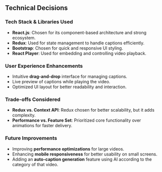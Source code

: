 ## Technical Decisions

### Tech Stack & Libraries Used
- **React.js**: Chosen for its component-based architecture and strong ecosystem.
- **Redux**: Used for state management to handle captions efficiently.
- **Bootstrap**: Chosen for quick and responsive UI styling.
- **React Player**: Used for embedding and controlling video playback.
  
### User Experience Enhancements
- Intuitive **drag-and-drop** interface for managing captions.
- Live preview of captions while playing the video.
- Optimized UI layout for better readability and interaction.

### Trade-offs Considered
- **Redux vs. Context API**: Redux chosen for better scalability, but it adds complexity.
- **Performance vs. Feature Set**: Prioritized core functionality over animations for faster delivery.

### Future Improvements
- Improving **performance optimizations** for large videos.
- Enhancing **mobile responsiveness** for better usability on small screens.
- Adding an **auto-caption generation** feature using AI according to the category of that video.
